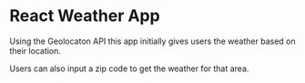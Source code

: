# React Weather App

Using the Geolocaton API this app initially gives users the weather based on their location.

Users can also input a zip code to get the weather for that area.
